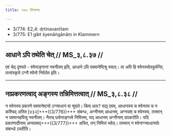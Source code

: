 ```yaml
---
title: २७५ टिप्पण्यः

---
```

- 3/774: E2,4: dṛtinavanītam
- 3/775: E1 gibt śyenāṅgānāṃ in Klammern

____________________________________________


## आधाने ऽपि तथेति चेत् // MS_३,८.३७ //

एवं चेद् दृश्यते - श्येनाङ्गानां नवनीतम् इति, आधाने ऽपि पवमानेष्टिषु स्यात्। ता अपि हि श्येनस्योपकुर्वन्ति, तत्संस्कृते ऽग्नौ श्येनो निर्वर्तत इति।


____________________________________________


## नाप्रकरणत्वाद् अङ्गस्य तन्निमित्तत्वात् // MS_३,८.३८ //

न श्येनस्य प्रकरणे पवमानेष्टयो ऽग्न्याधानं वा श्रूयते। किम् अतः? यद्य् एवम्, आधानस्य च श्येनस्य च न कश्चिद् अस्ति [४३२]+++({3/776})+++ संबन्धः, अग्नीनाम् आधानम्, अग्नयश् च श्येनस्य, तस्मान् न पवमानहविःषु नवनीतम्। नैतच् छ्येनाङ्गत्वे निमित्तम्, यद् आधानम् अग्नीनाम् उपकरोति। यदि प्रकरणादीनाम् अन्यतमद्+++({3/777})+++ अस्ति, तन् निमित्तं भवेत्। तस्मान् न श्येनाग्न्याधानयोः संबन्धो ऽस्तीति।
